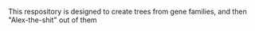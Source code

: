 This respository is designed to create trees from gene families, and then "Alex-the-shit" out of them

